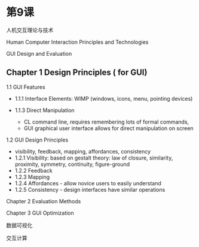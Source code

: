# 第9课

人机交互理论与技术

Human Computer Interaction Principles and Technologies

GUI Design and Evaluation

## Chapter 1 Design Principles ( for GUI)

1.1 GUI Features

- 1.1.1 Interface Elements: WIMP (windows, icons, menu, pointing devices)

- 1.1.3 Direct Manipulation
  - CL command line, requires remembering lots of formal commands, 
  - GUI graphical user interface allows for direct manipulation on screen

1.2 GUI Design Principles

- visibility, feedback, mapping, affordances, consistency
- 1.2.1 Visibility: based on gestalt theory: law of closure, similarity, proximity, symmetry, continuity, figure-ground
- 1.2.2 Feedback
- 1.2.3 Mapping
- 1.2.4 Affordances - allow novice users to easily understand 
- 1.2.5 Consistency - design interfaces have similar operations





Chapter 2 Evaluation Methods

Chapter 3 GUI Optimization

数据可视化

交互计算



